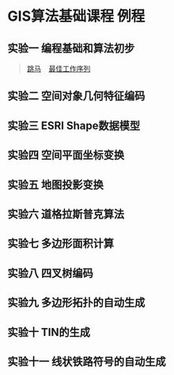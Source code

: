 # GIS算法基础课程 例程

## 实验一 编程基础和算法初步
> [跳马](http://www.geothinking.cn/gisalgorithm_examples/public/tiaoma.html)  
> [最佳工作序列](http://www.geothinking.cn/gisalgorithm_examples/public/zuijiaxulie.html)  
## 实验二 空间对象几何特征编码
## 实验三 ESRI Shape数据模型
## 实验四 空间平面坐标变换
## 实验五 地图投影变换
## 实验六 道格拉斯普克算法
## 实验七 多边形面积计算
## 实验八 四叉树编码
## 实验九 多边形拓扑的自动生成
## 实验十 TIN的生成
## 实验十一 线状铁路符号的自动生成
